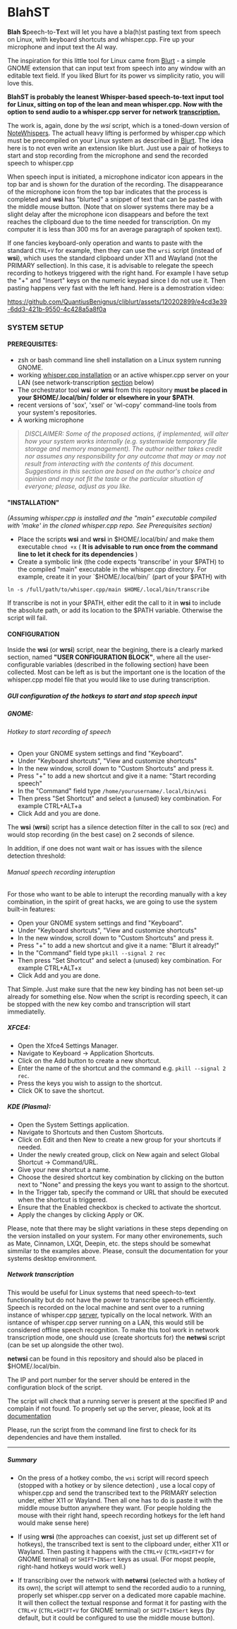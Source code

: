 # BlahST
**Blah** **S**peech-to-**T**ext will let you have a bla(h)st pasting text from speech on Linux, with keyboard shortcuts and whisper.cpp. Fire up your microphone and input text the AI way.

The inspiration for this little tool for Linux came from [Blurt](https://github.com/QuantiusBenignus/blurt/) - a simple GNOME extension that can input text from speech into any window with an editable text field.
If you liked Blurt for its power vs simplicity ratio, you will love this. 

**BlahST is probably the leanest Whisper-based speech-to-text input tool for Linux, sitting on top of the lean and mean whisper.cpp. Now with the option to send audio to a whisper.cpp server for network [transcription.](https://github.com/QuantiusBenignus/BlahST/#network-transcription)**

The work is, again, done by the *wsi* script, which is a toned-down version of [NoteWhispers](https://github.com/QuantiusBenignus/notewhispers/).
The actuall heavy lifting is performed by whisper.cpp which must be precompiled on your Linux system as described in [Blurt](https://github.com/QuantiusBenignus/blurt/).
The idea here is to not even write an extension like blurt. Just use a pair of hotkeys to start and stop recording from the microphone and send the recorded speech to whisper.cpp

When speech input is initiated, a microphone indicator icon appears in the top bar and is shown for the duration of the recording.
The disappearance of the microphone icon from the top bar indicates that the process is completed and **wsi** has "blurted" a snippet of text that can be pasted with the middle mouse button. (Note that on slower systems there may be a slight delay after the microphone icon disappears and before the text reaches the clipboard due to the time needed for transcription. On my computer it is less than 300 ms for an average paragraph of spoken text).

If one fancies keyboard-only operation and wants to paste with the standard `CTRL+V` for example, then they can use the `wrsi` script (instead of **wsi**), which uses the standard clipboard under X11 and Wayland (not the PRIMARY sellection).
In this case, it is advisable to relegate the speech recording to hotkeys triggered with the right hand. For example I have setup the "+" and "Insert" keys on the numeric keypad since I do not use it.
Then pasting happens very fast with the left hand. Here is a demostration video:


https://github.com/QuantiusBenignus/cliblurt/assets/120202899/e4cd3e39-6dd3-421b-9550-4c428a5a8f0a


### SYSTEM SETUP

#### PREREQUISITES:
- zsh or bash command line shell installation on a Linux system running GNOME.   
- working [whisper.cpp installation](https://github.com/ggerganov/whisper.cpp) or an active whisper.cpp server on your LAN (see network-transcription [section](https://github.com/QuantiusBenignus/BlahST/#network-transcription) below)
- The orchestrator tool **wsi** or **wrsi** from this repository **must be placed in your $HOME/.local/bin/ folder or elsewhere in your $PATH**.  
- recent versions of 'sox', 'xsel' or 'wl-copy'  command-line tools from your system's repositories.
-  A working microphone 
> *DISCLAIMER: Some of the proposed actions, if implemented, will alter how your system works internally (e.g. systemwide temporary file storage and memory management). The author neither takes credit nor assumes any responsibility for any outcome that may or may not result from interacting with the contents of this document. Suggestions in this section are based on the author's choice and opinion and may not fit the taste or the particular situation of everyone; please, adjust as you like.*

#### "INSTALLATION"
*(Assuming whisper.cpp is installed and the "main" executable compiled with 'make' in the cloned whisper.cpp repo. See Prerequisites section)*
* Place the scripts **wsi** and **wrsi** in $HOME/.local/bin/ and make them executable `chmod +x` ( **It is advisable to run once from the command line to let it check for its dependencies** )
* Create a symbolic link (the code expects 'transcribe' in your $PATH) to the compiled "main" executable in the whisper.cpp directory. For example, create it in your `$HOME/.local/bin/` (part of your $PATH) with 
```
ln -s /full/path/to/whisper.cpp/main $HOME/.local/bin/transcribe
```
If transcribe is not in your $PATH, either edit the call to it in **wsi** to include the absolute path, or add its location to the $PATH variable. Otherwise the script will fail.
 
#### CONFIGURATION
Inside the **wsi** (or **wrsi**) script, near the begining, there is a clearly marked section, named **"USER CONFIGURATION BLOCK"**, where all the user-configurable variables (described in the following section) have been collected. 
Most can be left as is but the important one is the location of the whisper.cpp model file that you would like to use during transcription.

##### GUI configuration of the hotkeys to start and stop speech input
##### GNOME:
###### Hotkey to start recording of speech
* Open your GNOME system settings and find "Keyboard".
* Under "Keyboard shortcuts", "View and customize shortcuts"
* In the new window, scroll down to "Custom Shortcuts" and press it.
* Press "+" to add a new shortcut and give it a name: "Start recording speech"
* In the "Command" field type `/home/yourusername/.local/bin/wsi`
* Then press "Set Shortcut" and select a (unused) key combination. For example CTRL+ALT+a
* Click Add and you are done. 

The **wsi** (**wrsi**) script has a silence detection filter in the call to sox (rec) and would stop recording (in the best case) on 2 seconds of silence.

In addition, if one does not want wait or has issues with the silence detection threshold:

###### Manual speech recording interuption
For those who want to be able to interupt the recording manually with a key combination, in the spirit of great hacks, we are going to use the system built-in features:
* Open your GNOME system settings and find "Keyboard".
* Under "Keyboard shortcuts", "View and customize shortcuts"
* In the new window, scroll down to "Custom Shortcuts" and press it.
* Press "+" to add a new shortcut and give it a name: "Blurt it already!"
* In the "Command" field type `pkill --signal 2 rec`
* Then press "Set Shortcut" and select a (unused) key combination. For example CTRL+ALT+x
* Click Add and you are done.
  
That Simple.  Just make sure that the new key binding has not been set-up already for something else.
Now when the script is recording speech, it can be stopped with the new key combo and transcription will start immediatelly.

##### XFCE4:
* Open the Xfce4 Settings Manager.
* Navigate to Keyboard → Application Shortcuts.
* Click on the Add button to create a new shortcut.
* Enter the name of the shortcut and the command e.g. `pkill --signal 2 rec`.
* Press the keys you wish to assign to the shortcut.
* Click OK to save the shortcut.
  
##### KDE (Plasma):
* Open the System Settings application.
* Navigate to Shortcuts and then Custom Shortcuts.
* Click on Edit and then New to create a new group for your shortcuts if needed.
* Under the newly created group, click on New again and select Global Shortcut -> Command/URL.
* Give your new shortcut a name.
* Choose the desired shortcut key combination by clicking on the button next to "None" and pressing the keys you want to assign to the shortcut.
* In the Trigger tab, specify the command or URL that should be executed when the shortcut is triggered.
* Ensure that the Enabled checkbox is checked to activate the shortcut.
* Apply the changes by clicking Apply or OK.

Please, note that there may be slight variations in these steps depending on the version installed on your system.
For many other environements, such as Mate, Cinnamon, LXQt, Deepin, etc. the steps should be somewhat simmilar to the examples above.
Please, consult the documentation for your systems desktop environment.

##### Network transcription
This would be useful for Linux systems that need speech-to-text functionality but do not have the power to transcribe speech efficiently. 
Speech is recorded on the local machine and sent over to a running instance of whisper.cpp [server](https://github.com/ggerganov/whisper.cpp/tree/master/examples/server), typically on the local network.
With an isntance of whisper.cpp server running on a LAN, this would still be considered offline speech recognition.
To make this tool work in network transcription mode, one should use (create shortcuts for) the **netwsi** script (can be set up alongside the other two).

**netwsi** can be found in this repository and should also be placed in $HOME/.local/bin. 

The IP and port number for the server should be entered in the configuration block of the script.

The script will check that a running server is present at the specified IP and complain if not found. To properly set up the server, please, look at its [documentation](https://github.com/ggerganov/whisper.cpp/tree/master/examples/server)

Please, run the script from the command line first to check for its dependencies and have them installed.

---
##### Summary
* On the press of a hotkey combo, the `wsi` script will record speech (stopped with a hotkey or by silence detection) , use a local copy of whisper.cpp and send the transcribed text to the PRIMARY selection under, either X11 or Wayland.
Then all one has to do is paste it with the middle mouse button anywhere they want. (For people holding the mouse with their right hand, speech recording hotkeys for the left hand would make sense here) 

* If using **wrsi** (the approaches can coexist, just set up different set of hotkeys), the transcribed text is sent to the clipboard under, either X11 or Wayland.
Then pasting it happens with the `CTRL+V` (`CTRL+SHIFT+V` for GNOME terminal) or `SHIFT+INSert` keys as usual. (For mopst people, right-hand hotkeys would work well.)

* If transcribing over the network with **netwrsi** (selected with a hotkey of its own), the script will attempt to send the recorded audio to a running, properly set whisper.cpp server on a dedicated more capable machine.
  It will then collect the textual response and format it for pasting with the `CTRL+V` (`CTRL+SHIFT+V` for GNOME terminal) or `SHIFT+INSert` keys (by default, but it could be configured to use the middle mouse button).
  
